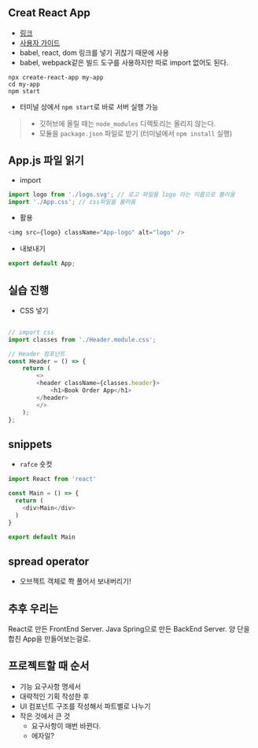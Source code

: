 ## Creat React App
- [링크](https://reactjs.org/docs/create-a-new-react-app.html)
- [사용자 가이드](https://create-react-app.dev/)
- babel, react, dom 링크를 넣기 귀찮기 때문에 사용
- babel, webpack같은 빌드 도구를 사용하지만 따로 import 없어도 된다.

```
npx create-react-app my-app
cd my-app
npm start
```

- 터미널 상에서 `npm start`로 바로 서버 실행 가능

> - 깃허브에 올릴 때는 `node_modules` 디렉토리는 올리지 않는다.
> - 모듈을 `package.json` 파일로 받기 (터미널에서 `npm install` 실행)

## App.js 파일 읽기
- import
```js
import logo from './logo.svg'; // 로고 파일을 logo 라는 이름으로 불러옴
import './App.css'; // css파일을 불러옴
```
- 활용
```js
<img src={logo} className="App-logo" alt="logo" />
```
- 내보내기
```js
export default App;
```

## 실습 진행
- CSS 넣기

```js

// import css
import classes from './Header.module.css';

// Header 컴포넌트
const Header = () => {
    return (
        <>
        <header className={classes.header}>
            <h1>Book Order App</h1>
        </header>
        </>
    );
};
```

## snippets
- `rafce` 숏컷
```js
import React from 'react'

const Main = () => {
  return (
    <div>Main</div>
  )
}

export default Main
```

## spread operator
- 오브젝트 객체로 쫙 풀어서 보내버리기!

## 추후 우리는
React로 만든 FrontEnd Server.
Java Spring으로 만든 BackEnd Server.
양 단을 합친 App을 만들어보는걸로.

## 프로젝트할 때 순서
- 기능 요구사항 명세서
- 대략적인 기획 작성한 후
- UI 컴포넌트 구조를 작성해서 파트별로 나누기
- 작은 것에서 큰 것
    - 요구사항이 매번 바뀐다.
    - 에자일?